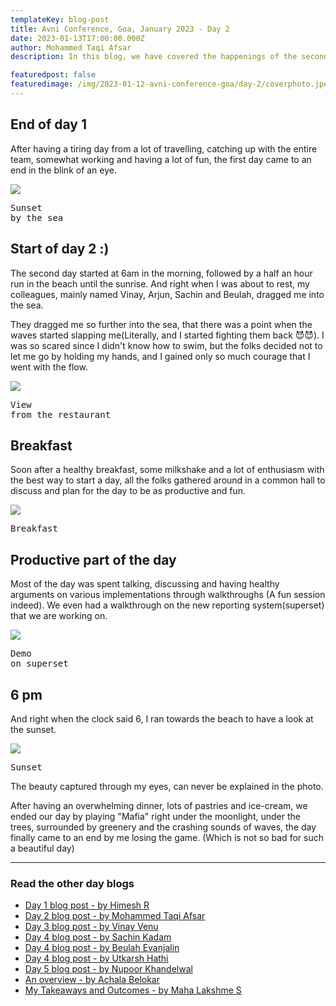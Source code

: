 ```yaml
---
templateKey: blog-post
title: Avni Conference, Goa, January 2023 - Day 2
date: 2023-01-13T17:00:00.000Z
author: Mohammed Taqi Afsar
description: In this blog, we have covered the happenings of the second day of the Avni Conference at Goa, January 2023. 

featuredpost: false 
featuredimage: /img/2023-01-12-avni-conference-goa/day-2/coverphoto.jpeg
---
```


## End of day 1

After having a tiring day from a lot of travelling, catching up with the entire team, somewhat working and having a lot of fun, the first day came to an end in the blink of an eye.

![](/img/2023-01-12-avni-conference-goa/day-1/varca-beach-sunset-group-photo.jpeg)<pre>Sunset by the sea</pre>

## Start of day 2 :)

The second day started at 6am in the morning, followed by a half an hour run in the beach until the sunrise. And right when I was about to rest, my colleagues, mainly named Vinay, Arjun, Sachin and Beulah, dragged me into the sea.

They dragged me so further into the sea, that there was a point when the waves started slapping me(Literally, and I started fighting them back 😈😈). I was so scared since I didn't know how to swim, but the folks decided not to let me go by holding my hands, and I gained only so much courage that I went with the flow.

![](/img/2023-01-12-avni-conference-goa/day-2/restaurant-view.jpeg)<pre>View from the restaurant</pre>

## Breakfast

Soon after a healthy breakfast, some milkshake and a lot of enthusiasm with the best way to start a day, all the folks gathered around in a common hall to discuss and plan for the day to be as productive and fun.

![](/img/2023-01-12-avni-conference-goa/day-2/breakfast.jpeg)<pre>Breakfast</pre>


## Productive part of the day

Most of the day was spent talking, discussing and having healthy arguments on various implementations through walkthroughs (A fun session indeed).
We even had a walkthrough on the new reporting system(superset) that we are working on.

![](/img/2023-01-12-avni-conference-goa/day-2/impl-superset.jpeg)<pre>Demo on superset</pre>

## 6 pm

And right when the clock said 6, I ran towards the beach to have a look at the sunset.

![](/img/2023-01-12-avni-conference-goa/day-2/sunset.jpeg)<pre>Sunset</pre>

The beauty captured through my eyes, can never be explained in the photo.

After having an overwhelming dinner, lots of pastries and ice-cream, we ended our day by playing "Mafia" right under the moonlight, under the trees, surrounded by greenery and the crashing sounds of waves, the day finally came to an end by me losing the game. (Which is not so bad for such a beautiful day)

----------------------------
### Read the other day blogs

* [Day 1 blog post - by Himesh R](https://avniproject.org/blog/2023-01-12-avni-conference-goa-day-1/)
* [Day 2 blog post - by Mohammed Taqi Afsar](https://avniproject.org/blog/2023-01-13-avni-conference-goa-day-2/)
* [Day 3 blog post - by Vinay Venu](https://avniproject.org/blog/2023-01-14-avni-conference-goa-day-3/)
* [Day 4 blog post - by Sachin Kadam](https://avniproject.org/blog/2023-01-15-avni-conference-goa-day-4/)
* [Day 4 blog post - by Beulah Evanjalin](https://avniproject.org/blog/2023-01-17-avni-conference-goa-day-4/)
* [Day 4 blog post - by Utkarsh Hathi](https://avniproject.org/blog/2023-01-18-avni-conference-goa-day-4/)
* [Day 5 blog post - by Nupoor Khandelwal](https://avniproject.org/blog/2023-01-16-avni-conference-goa-day-5/)
* [An overview - by Achala Belokar](https://avniproject.org/blog/2023-01-19-avni-conference-goa-all-days/)
* [My Takeaways and Outcomes - by Maha Lakshme S](https://avniproject.org/blog/2023-01-19-avni-conference-goa-takeaways_and_outcomes/)